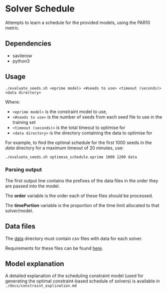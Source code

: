 # Solver Schedule

Attempts to learn a schedule for the provided models, using the PAR10 metric.

## Dependencies

- savilerow
- python3

## Usage

`./evaluate_seeds.sh <eprime model> <#seeds to use> <timeout (seconds)> <data directory>`

Where:

- `<eprime model>` is the constraint model to use,
- `<#seeds to use>` is the number of seeds from each seed file to use in the training set
- `<timeout (seconds)>` is the total timeout to optimise for
- `<data directory>` is the directory containing the data to optimise for

For example, to find the optimal schedule for the first 1000 seeds in the _data_ directory
for a maximum timeout of 20 minutes, use:

```bash
./evaluate_seeds.sh optimese_schedule.eprime 1000 1200 data
```

### Parsing output

The first output line contains the prefixes of the data files in the order they are passed into the model.

The __order__ variable is the order each of these files should be processed.

The __timePortion__ variable is the proportion of the time limit  allocated 
to that solver/model.

## Data files

The [data](./data) directory must contain csv files with data for each solver.

Requirements for these files can be found [here](./data/README.md).

## Model explanation  

A detailed explanation of the scheduling constraint model (used for generating the optimal constraint-based schedule of solvers) is available in `./docs/constraint_explination.md`
